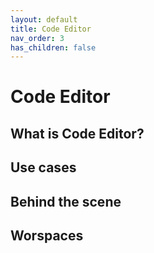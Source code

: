 ```yaml
---
layout: default
title: Code Editor
nav_order: 3
has_children: false
---
```


# Code Editor

## What is Code Editor?
## Use cases
## Behind the scene
## Worspaces